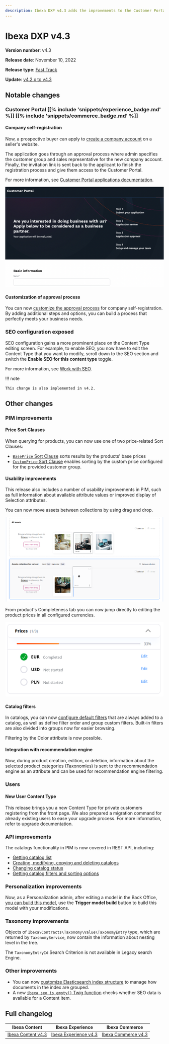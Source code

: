 ```yaml
---
description: Ibexa DXP v4.3 adds the improvements to the Customer Portal, PIM and SEO.
---
```


# Ibexa DXP v4.3

**Version number**: v4.3

**Release date**: November 10, 2022

**Release type**: [Fast Track](https://support.ibexa.co/Public/service-life)

**Update**: [v4.2.x to v4.3](https://doc.ibexa.co/en/4.3/update_and_migration/from_4.2/update_from_4.2/)

## Notable changes

### Customer Portal [[% include 'snippets/experience_badge.md' %]] [[% include 'snippets/commerce_badge.md' %]]

#### Company self-registration

Now, a prospective buyer can apply to [create a company account](https://doc.ibexa.co/projects/userguide/en/latest/shop_administration/company_self_registration/) on a seller's website.

The application goes through an approval process
where admin specifies the customer group and sales representative for the new company account.
Finally, the invitation link is sent back to the applicant to finish the registration process
and give them access to the Customer Portal.

For more information, see [Customer Portal applications documentation](cp_applications.md).

![Company self-registration](img/4.3_self_registration.png)

#### Customization of approval process

You can now [customize the approval process](cp_applications.md#customization-of-an-approval-process) for company self-registration.
By adding additional steps and options, you can build a process that perfectly meets your business needs.

### SEO configuration exposed

SEO configuration gains a more prominent place on the Content Type editing screen.
For example, to enable SEO, you now have to edit the Content Type that you want to modify, 
scroll down to the SEO section and switch the **Enable SEO for this content type** toggle.

For more information, see [Work with SEO](https://doc.ibexa.co/projects/userguide/en/latest/search_engine_optimization/work_with_seo/).

!!! note

    This change is also implemented in v4.2.

## Other changes

### PIM improvements

#### Price Sort Clauses

When querying for products, you can now use one of two price-related Sort Clauses:

- [`BasePrice` Sort Clause](https://doc.ibexa.co/en/master/search/sort_clause_reference/baseprice_sort_clause/) sorts results by the products' base prices
- [`CustomPrice` Sort Clause](https://doc.ibexa.co/en/master/search/sort_clause_reference/customprice_sort_clause/) enables sorting by the custom price configured for the provided customer group.

#### Usability improvements

This release also includes a number of usability improvements in PIM,
such as full information about available attribute values or improved display of Selection attributes.

You can now move assets between collections by using drag and drop.

![Moving assets between collection with drag and drop](img/4.3_collection_dnd.png)

From product's Completeness tab you can now jump directly to editing the product prices in all configured currencies.

![Editing product price from Completeness tab](img/4.3_edit_product_price.png)

#### Catalog filters

In catalogs, you can now [configure default filters](https://doc.ibexa.co/en/master/pim/pim_configuration/#catalog-filters) that are always added to a catalog,
as well as define filter order and group custom filters.
Built-in filters are also divided into groups now for easier browsing.

Filtering by the Color attribute is now possible.

#### Integration with recommendation engine

Now, during product creation, edition, or deletion, information about the selected product categories (Taxonomies) is sent to the recommendation engine as an attribute
and can be used for recommendation engine filtering.

### Users

#### New User Content Type

This release brings you a new Content Type for private customers registering from the front page.
We also prepared a migration command for already existing users to ease your upgrade process.
For more information, refer to upgrade documentation.

### API improvements

The catalogs functionality in PIM is now covered in REST API, including:

- [Getting catalog list](https://doc.ibexa.co/en/4.3/api/rest_api/rest_api_reference/rest_api_reference.html#product-catalog-filter-catalogs)
- [Creating, modifying, copying and deleting catalogs](https://doc.ibexa.co/en/4.3/api/rest_api/rest_api_reference/rest_api_reference.html#product-catalog-create-catalog)
- [Changing catalog status](https://doc.ibexa.co/en/4.3/api/rest_api/rest_api_reference/rest_api_reference.html#product-catalog-update-catalog)
- [Getting catalog filters and sorting options](https://doc.ibexa.co/en/4.3/api/rest_api/rest_api_reference/rest_api_reference.html#product-catalog-load-catalog-filters)

### Personalization improvements

Now, as a Personalization admin, after editing a model in the Back Office,
[you can build this model](https://doc.ibexa.co/projects/userguide/en/master/personalization/recommendation_models/#trigger-model-build), use the **Trigger model build** button to build this model with your modifications.

### Taxonomy improvements

Objects of `Ibexa\Contracts\Taxonomy\Value\TaxonomyEntry` type,
which are returned by `TaxonomyService`, now contain the information about nesting level in the tree.

The `TaxonomyEntryId` Search Criterion is not available in Legacy search Engine.

### Other improvements

- You can now [customize Elasticsearch index structure](https://doc.ibexa.co/en/master/search/extensibility/customize_elasticsearch_index_structure/) to manage how documents in the index are grouped.
- A new [`ibexa_seo_is_empty()` Twig function](https://doc.ibexa.co/en/master/templating/twig_function_reference/content_twig_functions/#ibexa_content_name) checks whether SEO data is available for a Content item.

## Full changelog

| Ibexa Content  | Ibexa Experience  | Ibexa Commerce |
|--------------|------------|------------|
| [Ibexa Content v4.3](https://github.com/ibexa/content/releases/tag/v4.3.0) | [Ibexa Experience v4.3](https://github.com/ibexa/experience/releases/tag/v4.3.0) | [Ibexa Commerce v4.3](https://github.com/ibexa/commerce/releases/tag/v4.3.0)|
